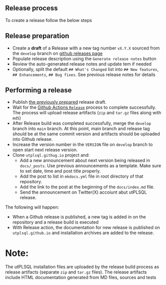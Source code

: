 ## Release process 

To create a release follow the below steps

## Release preparation
   - Create a **draft** of a Release with a new tag number `vX.Y.X`  sourced from the `develop` branch on [github releases page](https://github.com/utPLSQL/utPLSQL/releases) 
   - Populate release description using the `Generate release notes` button
   - Review the auto-generated release notes and update tem if needed
   - Optionally, split the default `## What's Changed` list into `## New features`, `## Enhancements`, `## Bug fixes`. See previous release notes for details

## Performing a release
   - Publish [the previously prepared](#release-preparation) release draft.
   - Wait for the [Github Actions `Release`](https://github.com/utPLSQL/utPLSQL/actions/workflows/release.yml) process to complete successfully. The process will upload release artifacts (`zip` and `tar.gz` files along with `md5`) 
   - After Release build was completed successfully, merge the `develop` branch into `main` branch. At this point, main branch and release tag should be at the same commit version and artifacts should be uploaded into Github release. 
   - Increase the version number in the `VERSION` file on `develop` branch to open start next release version.
   - Clone `utplsql.githug.io` project and:
     - Add a new announcement about next version being released in `docs/_posts`. Use previous announcements as a template. Make sure to set date, time and post title properly. 
     - Add the post to list in `mkdocs.yml` file in root directory of that repository.
     - Add the link to the post at the beginning of the `docs/index.md` file.
     - Send the announcement on Twitter(X) accoiunt abut utPLSQL release.

The following will happen:
   - When a Github release is published, a new tag is added in on the repository and a release build is executed
   - With Release action, the documentation for new release is published on `utplsql.github.io` and installation archives are added to the release.

# Note:
The utPLSQL installation files are uploaded by the release build process as release artifacts (separate `zip` and `tar.gz` files).
The release artifacts include HTML documentation generated from MD files, sources and tests
